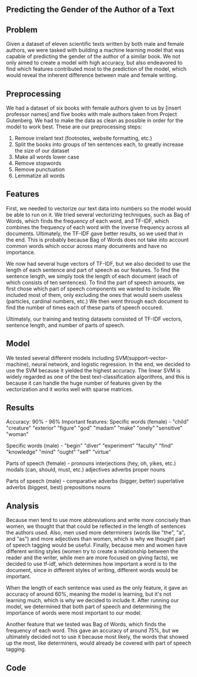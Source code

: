 ## Predicting the Gender of the Author of a Text

## Problem
Given a dataset of eleven scientific texts written by both male and female authors, we were tasked with building a machine learning model that was capable of predicting the gender of the author of a similar book. We not only aimed to create a model with high accuracy, but also endeavored to find which features contributed most to the prediction of the model, which would reveal the inherent difference between male and female writing. 

## Preprocessing
We had a dataset of six books with female authors given to us by [insert professor names] and five books with male authors taken from Project Gutenberg. We had to make the data as clean as possible in order for the model to work best. 
These are our preprocessing steps:
1. Remove irrelant text (footnotes, website formatting, etc.)
2. Split the books into groups of ten sentences each, to greatly increase the size of our dataset
3. Make all words lower case 
4. Remove stopwords
5. Remove punctuation
6. Lemmatize all words

## Features
First, we needed to vectorize our text data into numbers so the model would be able to run on it. We tried several vectorizing techniques, such as Bag of Words, which finds the frequency of each word, and TF-IDF, which combines the frequency of each word with the inverse frequency across all documents. Ultimately, the TF-IDF gave better results, so we used that in the end. This is probably because Bag of Words does not take into account common words which occur across many documents and have no importance.

We now had several huge vectors of TF-IDF, but we also decided to use the length of each sentence and part of speech as our features. To find the sentence length, we simply took the length of each document (each of which consists of ten sentences). To find the part of speech amounts, we first chose which part of speech components we wanted to include. We included most of them, only excluding the ones that would seem useless (particles, cardinal numbers, etc.) We then went through each document to find the number of times each of these parts of speech  occured.

Ultimately, our training and testing datasets consisted of TF-IDF vectors, sentence length, and number of parts of speech.

## Model
We tested several different models including SVM(support-vector-machine), neural network, and logistic regression. In the end, we decided to use the SVM because it yielded the highest accuracy. The linear SVM is widely regarded as one of the best text-classification algorithms, and this is because it can handle the huge number of features given by the vectorization and it works well with sparse matrices. 

## Results
Accuracy: 90% - 96% 
Important features:
  Specific words (female) - "child" 
                            "creature" 
                            "exterior" 
                            "figure" 
                            "god" 
                            "madam"
                            "make"
                            "onely"
                            "sensitive"
                            "woman" 
                            
   Specific words (male) - "begin"
                           "diver"
                           "experiment"
                           "faculty"
                           "find"
                           "knowledge"
                           "mind"
                           "ought"
                           "self"
                           "virtue"
                   
   Parts of speech (female) - pronouns
                              interjections (hey, oh, yikes, etc.)
                              modals (can, should, must, etc.)
                              adjectives
                              adverbs
                              proper nouns
                              
   Parts of speech (male) - comparative adverbs (bigger, better)
                            superlative adverbs (biggest, best)
                            prepositions
                            nouns

## Analysis
Because men tend to use more abbreviations and write more concisely than women, we thought that that could be reflected in the length of sentences the authors used. Also, men used more determiners (words like "the", "a", and "as") and more adjectives than women, which is why we thought part of speech tagging would be useful. Finally, because men and women have different writing styles (women try to create a relationship between the reader and the writer, while men are more focused on giving facts), we decided to use tf-idf, which determines how important a word is to the document, since in different styles of writing, different words would be important.

When the length of each sentence was used as the only feature, it gave an accuracy of around 60%, meaning the model is learning, but it's not learning much, which is why we decided to include it. After running our model, we determined that both part of speech and determining the importance of words were most important to our model.

Another feature that we tested was Bag of Words, which finds the frequency of each word. This gave an accuracy of around 75%, but we ultimately decided not to use it because most likely, the words that showed up the most, like determiners, would already be covered with part of speech tagging.


## Code
<script src="https://gist.github.com/OliviaG1/92f9aaaa7bebfa75f7fef4d7550b83b0.js"></script>
